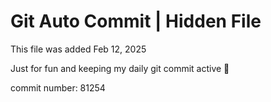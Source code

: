 # Git Auto Commit | Hidden File

This file was added Feb 12, 2025

Just for fun and keeping my daily git commit active 🤪

commit number: 81254
